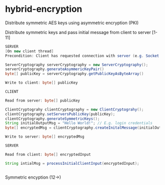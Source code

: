 # hybrid-encryption
Distribute symmetric AES keys using asymmetric encryption (PKI)

Distribute symmetric keys and pass initial message from client to server [1-11]

```java
SERVER
[On new client thread]
Precondition: Client has requested connection with server (e.g. Socket TCP handshake)

ServerCryptography serverCryptography = new ServerCryptography();
serverCryptography.generateAsymmericKeyPair()
byte[] publicKey = serverCryptography.getPublicKeyAsByteArray()

Write to client: byte[] publicKey

CLIENT

Read from server: byte[] publicKey

ClientCryptograhy clientCryptography = new ClientCryptograhy();
clientCryptography.setServersPublicKey(publicKey);
clientCryptography.generateSymmetricKeys();
String initialOutputMsg = "Hello World!"; // E.g. login credentials
byte[] encryptedMsg = clientCryptography.createInitalMessage(initialOutputMsg);

Write to server: byte[] encryptedMsg

SERVER

Read from client: byte[] encryptedInput

String intialMsg = processInitialClientInput(encryptedInput);



```

Symmetric encyption (12->)
